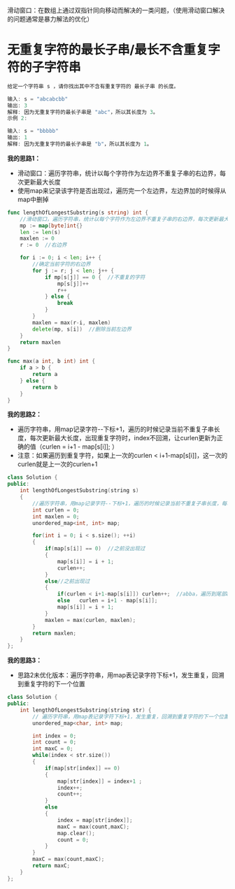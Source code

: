 滑动窗口：在数组上通过双指针同向移动而解决的一类问题，（使用滑动窗口解决的问题通常是暴力解法的优化）

# 无重复字符的最长子串/最长不含重复字符的子字符串

```go
给定一个字符串 s ，请你找出其中不含有重复字符的 最长子串 的长度。

输入: s = "abcabcbb"
输出: 3 
解释: 因为无重复字符的最长子串是 "abc"，所以其长度为 3。
示例 2:

输入: s = "bbbbb"
输出: 1
解释: 因为无重复字符的最长子串是 "b"，所以其长度为 1。
```

**我的思路1：**

- 滑动窗口：遍历字符串，统计以每个字符作为左边界不重复子串的右边界，每次更新最大长度
- 使用map来记录该字符是否出现过，遍历完一个左边界，左边界加的时候得从map中删掉

```go
func lengthOfLongestSubstring(s string) int {
    //滑动窗口，遍历字符串，统计以每个字符作为左边界不重复子串的右边界，每次更新最大长度
    mp := map[byte]int{}
    len := len(s)
    maxlen := 0
    r := 0  //右边界

    for i := 0; i < len; i++ {
        //确定当前字符的右边界
        for j := r; j < len; j++ {
            if mp[s[j]] == 0 {  //不重复的字符
                mp[s[j]]++
                r++
            } else {
                break
            }
        }
        maxlen = max(r-i, maxlen)
        delete(mp, s[i])  //删除当前左边界
    }
    return maxlen
}

func max(a int, b int) int {
    if a > b {
        return a
    } else {
        return b
    }
}
```

**我的思路2：**

- 遍历字符串，用map记录字符--下标+1，遍历的时候记录当前不重复子串长度，每次更新最大长度，出现重复字符时，index不回溯，让curlen更新为正确的值（curlen = i+1 - map[s[i]]; ）
- 注意：如果遍历到重复字符，如果上一次的curlen < i+1-map[s[i]]，这一次的curlen就是上一次的curlen+1

```cpp
class Solution {
public:
    int lengthOfLongestSubstring(string s) 
    {
        //遍历字符串，用map记录字符--下标+1，遍历的时候记录当前不重复子串长度，每次更新最大长度
        int curlen = 0;
        int maxlen = 0;
        unordered_map<int, int> map;

        for(int i = 0; i < s.size(); ++i)
        {
            if(map[s[i]] == 0)  //之前没出现过
            {
                map[s[i]] = i + 1;
                curlen++;
            }
            else//之前出现过
            {
                if(curlen < i+1-map[s[i]]) curlen++;  //abba，遍历到尾部a的时候，不能用4-1，而是1+1
                else   curlen = i+1 - map[s[i]];          
                map[s[i]] = i + 1;
            }
            maxlen = max(curlen, maxlen);
        }
        return maxlen;
    }
};
```

**我的思路3：**

- 思路2未优化版本：遍历字符串，用map表记录字符下标+1，发生重复，回溯到重复字符的下一个位置

```cpp
class Solution {
public:
    int lengthOfLongestSubstring(string str) {
        // 遍历字符串，用map表记录字符下标+1，发生重复，回溯到重复字符的下一个位置
        unordered_map<char, int> map;

        int index = 0;
        int count = 0;
        int maxC = 0;
        while(index < str.size()) 
        {
            if(map[str[index]] == 0)
            {
                map[str[index]] = index+1 ;
                index++;
                count++;
            }
            else
            {
                index = map[str[index]];               
                maxC = max(count,maxC);
                map.clear();
                count = 0;
            }
        }
        maxC = max(count,maxC);
        return maxC;
    }
};
```

